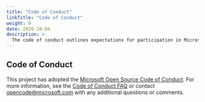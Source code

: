 ```yaml
---
title: "Code of Conduct"
linkTitle: "Code of Conduct"
weight: 9
date: 2020-10-04
description: >
  The code of conduct outlines expectations for participation in Microsoft-managed open source communities, as well as steps for reporting unacceptable behavior.
---
```


## Code of Conduct

This project has adopted the [Microsoft Open Source Code of Conduct](https://opensource.microsoft.com/codeofconduct/). For more information, see the [Code of Conduct FAQ](https://opensource.microsoft.com/codeofconduct/faq) or contact [opencode@microsoft.com](mailto:opencode@microsoft.com) with any additional questions or comments.